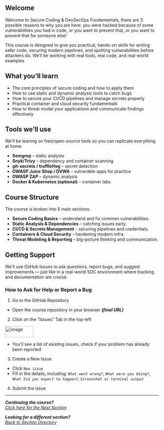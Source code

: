 ## Welcome

Welcome to Secure Coding & DevSecOps Fundamentals, there are 3 possible reasons to why you are here: you were hacked because of some vulnerabilities you had in code, or you want to prevent that, or you want to prevent that for someone else!

This course is designed to give you practical, hands-on skills for writing safer code, securing modern pipelines, and spotting vulnerabilities before attackers do. We’ll be working with real tools, real code, and real-world examples

## What you’ll learn
- The core principles of secure coding and how to apply them
- How to use static and dynamic analysis tools to catch bugs
- How to secure your CI/CD pipelines and manage secrets properly
- Practical container and cloud security fundamentals
- How to threat model your applications and communicate findings effectively

## Tools we’ll use
We’ll be leaning on free/open-source tools so you can replicate everything at home

- **Semgrep** – static analysis
- **Snyk/Trivy** – dependency and container scanning
- **git-secrets / truffleHog** – secret detection
- **OWASP Juice Shop / DVWA** – vulnerable apps for practice
- **OWASP ZAP** – dynamic analysis
- **Docker & Kubernetes (optional)** – container labs

## Course Structure
The course is broken into 5 main sections:
- **Secure Coding Basics** – understand and fix common vulnerabilities.
- **Static Analysis & Dependencies** – catching issues early.
- **CI/CD & Secrets Management** – securing pipelines and credentials.
- **Containers & Cloud Security** – hardening modern infra.
- **Threat Modeling & Reporting** – big-picture thinking and communication.

## Getting Support
We’ll use GitHub Issues to ask questions, report bugs, and suggest improvements — just like in a real-world SOC environment where tracking and documentation are crucial.

### How to Ask for Help or Report a Bug
1. Go to the GitHub Repository
- Open the course repository in your browser ***(final URL)***

2. Click on the “Issues” Tab in the top-left

<img width="92" height="36" alt="image" src="https://github.com/user-attachments/assets/147d9dcb-0045-4d39-b797-df6d65353fff" />

- You’ll see a list of existing issues, check if your problem has already been reported


3. Create a New Issue
- Click `New issue`
- Fill in the details, including: `What went wrong?`, `What were you doing?`, `What did you expect to happen?`, `Screenshot or terminal output`

4. Submit the issue

***                                                       

<b><i>Continuing the course?</b> 
</br>
[Click here for the Next Section](/courseFiles/Section_01-secureCoding_Basics/secureCoding_Basics.md)</i>

<b><i>Looking for a different section? </b></br> 
[Back to Section Directory](/coursenavigation.md)</i>
